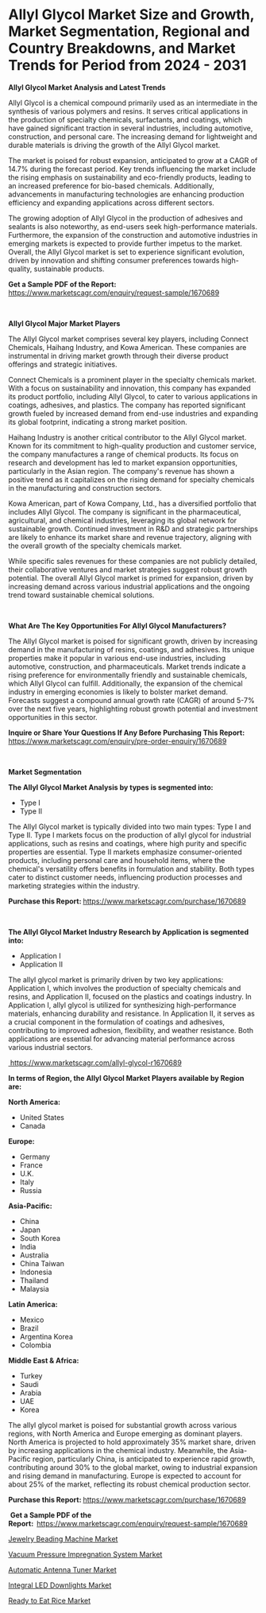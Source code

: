 <p><h1>Allyl Glycol Market Size and Growth, Market Segmentation, Regional and Country Breakdowns, and Market Trends for Period from 2024 -  2031</h1></p><p><strong>Allyl Glycol Market Analysis and Latest Trends</strong></p>
<p><p>Allyl Glycol is a chemical compound primarily used as an intermediate in the synthesis of various polymers and resins. It serves critical applications in the production of specialty chemicals, surfactants, and coatings, which have gained significant traction in several industries, including automotive, construction, and personal care. The increasing demand for lightweight and durable materials is driving the growth of the Allyl Glycol market.</p><p>The market is poised for robust expansion, anticipated to grow at a CAGR of 14.7% during the forecast period. Key trends influencing the market include the rising emphasis on sustainability and eco-friendly products, leading to an increased preference for bio-based chemicals. Additionally, advancements in manufacturing technologies are enhancing production efficiency and expanding applications across different sectors. </p><p>The growing adoption of Allyl Glycol in the production of adhesives and sealants is also noteworthy, as end-users seek high-performance materials. Furthermore, the expansion of the construction and automotive industries in emerging markets is expected to provide further impetus to the market. Overall, the Allyl Glycol market is set to experience significant evolution, driven by innovation and shifting consumer preferences towards high-quality, sustainable products.</p></p>
<p><strong>Get a Sample PDF of the Report:&nbsp;</strong> <a href="https://www.marketscagr.com/enquiry/request-sample/1670689?utm_campaign=1261&utm_medium=2&utm_source=Github&utm_content=ia&utm_term=09102024&utm_id=allyl-glycol">https://www.marketscagr.com/enquiry/request-sample/1670689</a></p>
<p>&nbsp;</p>
<p><strong>Allyl Glycol Major Market Players</strong></p>
<p><p>The Allyl Glycol market comprises several key players, including Connect Chemicals, Haihang Industry, and Kowa American. These companies are instrumental in driving market growth through their diverse product offerings and strategic initiatives.</p><p>Connect Chemicals is a prominent player in the specialty chemicals market. With a focus on sustainability and innovation, this company has expanded its product portfolio, including Allyl Glycol, to cater to various applications in coatings, adhesives, and plastics. The company has reported significant growth fueled by increased demand from end-use industries and expanding its global footprint, indicating a strong market position.</p><p>Haihang Industry is another critical contributor to the Allyl Glycol market. Known for its commitment to high-quality production and customer service, the company manufactures a range of chemical products. Its focus on research and development has led to market expansion opportunities, particularly in the Asian region. The company's revenue has shown a positive trend as it capitalizes on the rising demand for specialty chemicals in the manufacturing and construction sectors.</p><p>Kowa American, part of Kowa Company, Ltd., has a diversified portfolio that includes Allyl Glycol. The company is significant in the pharmaceutical, agricultural, and chemical industries, leveraging its global network for sustainable growth. Continued investment in R&D and strategic partnerships are likely to enhance its market share and revenue trajectory, aligning with the overall growth of the specialty chemicals market.</p><p>While specific sales revenues for these companies are not publicly detailed, their collaborative ventures and market strategies suggest robust growth potential. The overall Allyl Glycol market is primed for expansion, driven by increasing demand across various industrial applications and the ongoing trend toward sustainable chemical solutions.</p></p>
<p>&nbsp;</p>
<p><strong>What Are The Key Opportunities For Allyl Glycol Manufacturers?</strong></p>
<p><p>The Allyl Glycol market is poised for significant growth, driven by increasing demand in the manufacturing of resins, coatings, and adhesives. Its unique properties make it popular in various end-use industries, including automotive, construction, and pharmaceuticals. Market trends indicate a rising preference for environmentally friendly and sustainable chemicals, which Allyl Glycol can fulfill. Additionally, the expansion of the chemical industry in emerging economies is likely to bolster market demand. Forecasts suggest a compound annual growth rate (CAGR) of around 5-7% over the next five years, highlighting robust growth potential and investment opportunities in this sector.</p></p>
<p><strong>Inquire or Share Your Questions If Any Before Purchasing This Report:</strong> <a href="https://www.marketscagr.com/enquiry/pre-order-enquiry/1670689?utm_campaign=1261&utm_medium=2&utm_source=Github&utm_content=ia&utm_term=09102024&utm_id=allyl-glycol">https://www.marketscagr.com/enquiry/pre-order-enquiry/1670689</a></p>
<p>&nbsp;</p>
<p><strong>Market Segmentation</strong></p>
<p><strong>The Allyl Glycol Market Analysis by types is segmented into:</strong></p>
<p><ul><li>Type I</li><li>Type II</li></ul></p>
<p><p>The Allyl Glycol market is typically divided into two main types: Type I and Type II. Type I markets focus on the production of allyl glycol for industrial applications, such as resins and coatings, where high purity and specific properties are essential. Type II markets emphasize consumer-oriented products, including personal care and household items, where the chemical's versatility offers benefits in formulation and stability. Both types cater to distinct customer needs, influencing production processes and marketing strategies within the industry.</p></p>
<p><strong>Purchase this Report:&nbsp;</strong><a href="https://www.marketscagr.com/purchase/1670689?utm_campaign=1261&utm_medium=2&utm_source=Github&utm_content=ia&utm_term=09102024&utm_id=allyl-glycol">https://www.marketscagr.com/purchase/1670689</a></p>
<p>&nbsp;</p>
<p><strong>The Allyl Glycol Market Industry Research by Application is segmented into:</strong></p>
<p><ul><li>Application I</li><li>Application II</li></ul></p>
<p><p>The allyl glycol market is primarily driven by two key applications: Application I, which involves the production of specialty chemicals and resins, and Application II, focused on the plastics and coatings industry. In Application I, allyl glycol is utilized for synthesizing high-performance materials, enhancing durability and resistance. In Application II, it serves as a crucial component in the formulation of coatings and adhesives, contributing to improved adhesion, flexibility, and weather resistance. Both applications are essential for advancing material performance across various industrial sectors.</p></p>
<p><a href="https://www.marketscagr.com/allyl-glycol-r1670689?utm_campaign=1261&utm_medium=2&utm_source=Github&utm_content=ia&utm_term=09102024&utm_id=allyl-glycol">&nbsp;https://www.marketscagr.com/allyl-glycol-r1670689</a></p>
<p><strong>In terms of Region, the Allyl Glycol Market Players available by Region are:</strong></p>
<p>
    <p> <strong> North America: </strong>
        <ul>
            <li>United States</li>
            <li>Canada</li>
        </ul>
        </p> 
    <p> <strong> Europe: </strong>
        <ul>
            <li>Germany</li>
            <li>France</li>
            <li>U.K.</li>
            <li>Italy</li>
            <li>Russia</li>
        </ul>
        </p> 
    <p> <strong> Asia-Pacific: </strong>
        <ul>
            <li>China</li>
            <li>Japan</li>
            <li>South Korea</li>
            <li>India</li>
            <li>Australia</li>
            <li>China Taiwan</li>
            <li>Indonesia</li>
            <li>Thailand</li>
            <li>Malaysia</li>
        </ul>
        </p> 
    <p> <strong> Latin America: </strong>
        <ul>
            <li>Mexico</li>
            <li>Brazil</li>
            <li>Argentina Korea</li>
            <li>Colombia</li>
        </ul>
        </p> 
    <p> <strong> Middle East & Africa: </strong>
        <ul>
            <li>Turkey</li>
            <li>Saudi</li>
            <li>Arabia</li>
            <li>UAE</li>
            <li>Korea</li>
        </ul>
    </p>
    </p>
<p><p>The allyl glycol market is poised for substantial growth across various regions, with North America and Europe emerging as dominant players. North America is projected to hold approximately 35% market share, driven by increasing applications in the chemical industry. Meanwhile, the Asia-Pacific region, particularly China, is anticipated to experience rapid growth, contributing around 30% to the global market, owing to industrial expansion and rising demand in manufacturing. Europe is expected to account for about 25% of the market, reflecting its robust chemical production sector.</p></p>
<p><strong>Purchase this Report: </strong><a href="https://www.marketscagr.com/purchase/1670689?utm_campaign=1261&utm_medium=2&utm_source=Github&utm_content=ia&utm_term=09102024&utm_id=allyl-glycol">https://www.marketscagr.com/purchase/1670689</a></p>
<p>&nbsp;<strong>Get a Sample PDF of the Report:&nbsp;&nbsp;</strong><a href="https://www.marketscagr.com/enquiry/request-sample/1670689?utm_campaign=1261&utm_medium=2&utm_source=Github&utm_content=ia&utm_term=09102024&utm_id=allyl-glycol">https://www.marketscagr.com/enquiry/request-sample/1670689</a></p>
<p><strong></strong></p>
<p><p><a href="https://www.linkedin.com/pulse/jewelry-beading-machine-market-growth-outlook-from-2024-2031-mlq0c?utm_campaign=1261&utm_medium=2&utm_source=Github&utm_content=ia&utm_term=09102024&utm_id=allyl-glycol">Jewelry Beading Machine Market</a></p><p><a href="https://www.linkedin.com/pulse/strategic-forecast-vacuum-pressure-impregnation-system-market-daqyc?utm_campaign=1261&utm_medium=2&utm_source=Github&utm_content=ia&utm_term=09102024&utm_id=allyl-glycol">Vacuum Pressure Impregnation System Market</a></p><p><a href="https://www.linkedin.com/pulse/automatic-antenna-tuner-market-emerging-trends-future-prospects-nl7if?utm_campaign=1261&utm_medium=2&utm_source=Github&utm_content=ia&utm_term=09102024&utm_id=allyl-glycol">Automatic Antenna Tuner Market</a></p><p><a href="https://www.linkedin.com/pulse/integral-led-downlights-market-industry-landscape-growth-prvsc?utm_campaign=1261&utm_medium=2&utm_source=Github&utm_content=ia&utm_term=09102024&utm_id=allyl-glycol">Integral LED Downlights Market</a></p><p><a href="https://issuu.com/reportprime-2/docs/ready-to-eat-rice-market-size-2030._8847e29534226e?utm_campaign=1261&utm_medium=2&utm_source=Github&utm_content=ia&utm_term=09102024&utm_id=allyl-glycol">Ready to Eat Rice Market</a></p></p>